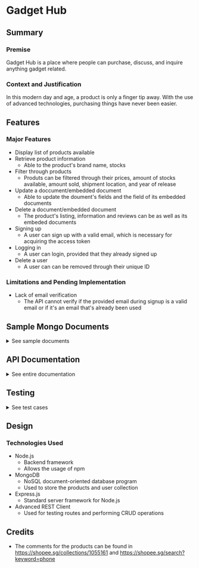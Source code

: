 # Gadget Hub

## Summary 

### Premise 
Gadget Hub is a place where people can purchase, discuss, and inquire anything gadget related. 

### Context and Justification
In this modern day and age, a product is only a finger tip away. With the use of advanced technologies, purchasing things have never been easier. 

## Features
### Major Features 
* Display list of products available
* Retrieve product information
    * Able to the product's brand name, stocks
* Filter through products
    * Produts can be filtered through their prices, amount of stocks available, amount sold, shipment location, and year of release
* Update a doccument/embedded document
    * Able to update the doument's fields and the field of its embedded documents
* Delete a document/embedded document
    * The product's listing, information and reviews can be as well as its embeded documents
* Signing up
    * A user can sign up with a valid email, which is necessary for acquiring the access token
* Logging in
    * A user can login, provided that they already signed up
* Delete a user
    * A user can can be removed through their unique ID

### Limitations and Pending Implementation
* Lack of email verification 
   * The API cannot verify if the provided email during signup is a valid email or if it's an email that's already been used 

## Sample Mongo Documents 
<details>
    <summary> See sample documents </summary> <br>
Sample document from the 'products' collection: 

``````
"category": "mobile",
"brand": "Huawei",
"productName": "Huawei Mate X2",
"productInfo": {
    "description": "A foldable 8 inch display that is concealed when folded",
    "dimensions": {
        "height": 161.8,
        "width": 145.8,
        "uom": "mm"
    },
    "yearMade": 2022
},
"pricePhp": 96557,
"stock": 20,
"shipsFrom": [
    {
        "country": "China",
        "city": "Shenzhen"
    }
],
"amountSold": 2,
"comments": [
    {
        "content": "Expensive and quite interesting",
        "ratings": 5,
        "likes": 127
    },
    {
        "content": "This is the best foldable phon ever",
        "ratings": 5,
        "likes": 182 
    }
    ]    
``````

    
Sample document from 'users' collection:
``````
name: "Tuco Salamanca",
email: "tuco.salamanca321@gmail.com",
password: "ihatechilipowder",
age: 41
``````
</details>


## API Documentation
<details>
    <summary> See entire documentation </summary> <br>

| Title | Default route |
| --- | --- |
| Method | GET |
| Endpoint Path | / |
| Body | N/A |
| Parameters | N/A |
| Expected Response | [Output](./api-documentation/01-default-route.md) |

| Title | Retrieve all the products |
| --- | --- |
| Method | GET |
| Endpoint Path | /products |
| Body | N/A |
| Parameters | N/A |
| Expected Response | [Output](./api-documentation/02-retrieve-all-products.md) |

| Title | Retrieve a product’s brand name  |
| --- | --- |
| Method | GET |
| Endpoint Path | /products?brand=brand_name|
| Body | N/A |
| Parameters | [Parameters](./api-documentation/query-strings/01a-get-brand-params.md) |
| Expected Response | [Output](./api-documentation/query-strings/01-get-brand.md) |

| Title | Retrieve products with prices that are less than or equal to the given amount by the user |
| --- | --- |
| Method | GET |
| Endpoint Path | /products?price_less_than=price |
| Body | N/A |
| Parameters | [Parameters](./api-documentation/query-strings/02a-price-less-than-params.md) |
| Expected Response | [Output](./api-documentation/query-strings/02-price-less-than.md) |

| Title | Retrieve products with sales more than or equal to the given amount |
| --- | --- |
| Method | GET |
| Endpoint Path | /products?min_sold?=amount_sold |
| Body | N/A |
| Parameters | [Parameters](./api-documentation/query-strings/03-min-sold-params.md) |
| Expected Response | [Output](./api-documentation/query-strings/03-min-sold.md) |

| Title | Retrieve products that matches the country it ships from |
| --- | --- |
| Method | GET |
| Endpoint Path | /products?ships_from=country |
| Body | N/A |
| Parameters | [Parameters](./api-documentation/query-strings/04-ships-from-params.md) |
| Expected Response | [Output](./api-documentation/query-strings/04-ships-from.md) |


| Title | Filter products by stock |
| --- | --- |
| Method | GET |
| Endpoint Path | /products?stock=stock_number |
| Body | N/A |
| Parameters | [Parameters](./api-documentation/query-strings/05-stocks-params.md) |
| Expected Response | [Output](./api-documentation/query-strings/05-stocks.md) |

| Title | Create a new product review |
| --- | --- |
| Method | POST |
| Endpoint Path | /products |
| Body | [Body](./api-documentation/03a-create-new-product.md) |
| Parameters | [Parameters](./api-documentation/03b-create-new-product-review-parameters.md) |
| Expected Response | [Output](./api-documentation/03-create-new-output.md) |

| Title | Get information on a product by its ID |
| --- | --- |
| Method | GET |
| Endpoint Path | /products/:productId |
| Body | N/A |
| Parameters | [Parameters](./api-documentation/04-get-info-product-id-params.md) |
| Expected Response | [Output](./api-documentation/04-get-info-product-id.md) |

| Title | Update a document |
| --- | --- |
| Method | PUT |
| Endpoint Path | /products/:productId |
| Body | [Body](./api-documentation/05a-update-document-body.md) |
| Parameters | [Parameters](./api-documentation/05-update-document-params.md) |
| Expected Response | [Output](./api-documentation/05b-update-document-response.md) |

| Title | Delete an document by its ID |
| --- | --- |
| Method | DELETE |
| Endpoint Path | /products/:productId |
| Body | N/A |
| Parameters | [Parameters](./api-documentation/06-delete-params.md) |
| Expected Response | [Output](./api-documentation/06-delete-response.md) |

| Title | Create embedded document (comments) |
| --- | --- |
| Method | POST |
| Endpoint Path | /products/:productId/coments |
| Body | [Body](./api-documentation/07-create-embed-doc-body.md) |
| Parameters | [Parameters](./api-documentation/07a-create-embed-doc-params.md) |
| Expected Response | [Output](./api-documentation/07b-create-embed-doc-response.md) |

| Title | Retrieve information from a product using its ID |
| --- | --- |
| Method | GET |
| Endpoint Path | /products/:productId/product_info |
| Body | N/A |
| Parameters | [Parameters](./api-documentation/08a-retrieve-info-params.md) |
| Expected Response | [Output](./api-documentation/08-retrieve-info.md) |

| Title | Update an embedded document (inside the comments field) |
| --- | --- |
| Method | PUT |
| Endpoint Path | /comments/:commentId |
| Body | [Body](./api-documentation/09-update-embed-doc.md) |
| Parameters | [Parameters](./api-documentation/09a-update-embed-docs-params.md) |
| Expected Response | [Output](./api-documentation/09b-update-embed-doc-response.md) |

| Title | Delete an embedded document (comment) |
| --- | --- |
| Method | DELETE |
| Endpoint Path | /comments/:commentId |
| Body | N/A |
| Parameters | [Parameters](./api-documentation/10a-delete-embed-body-params.md) |
| Expected Response | [Output](./api-documentation/10-delete-embed-body.md) |

| Title | Creates a new user |
| --- | --- |
| Method | POST |
| Endpoint Path | /users |
| Body | [Body](./api-documentation/11-create-user-body.md) |
| Parameters | [Parameters](./api-documentation/11a-create-user-params.md) |
| Expected Response | [Output](./api-documentation/11b-create-user-response.md) |

| Title | Allows the user to login |
| --- | --- |
| Method | POST |
| Endpoint Path | /login |
| Body | [Body](./api-documentation/12-login-body.md) |
| Parameters | [Parameters](./api-documentation/12a-login-params.md) |
| Expected Response | [Output](./api-documentation/12b-login-response.md) |

| Title | Retrieve the profile of the user |
| --- | --- |
| Method | GET |
| Endpoint Path | /user/:userId |
| Body | N/A |
| Parameters | [Parameters](./api-documentation/13-user-profile-response-params.md) |
| Expected Response | [Output](./api-documentation/13-user-profile-response.md) |
</details>

## Testing
<details>
    <summary> See test cases </summary> 
 Notes: 
   
* The user should have already accomplished the following:
   * Have signed up for an account
   * Acquire the access token through logging in to perform CRUD operations on endpoints
* `portnumber` is simply a placeholder, change it according to the corresponding number on your local mahine
* If a user wishes to get the access token, they can refer to test case # below

1. Testing the default endpoint 
   * in your Express application, make sure to start the server by typing `nodemon`
   * open Advanced REST Client app
   * make sure that the method is set to GET
   * remove any headers
   * type in the address bar: `http://localhost:portnumber/`
   * please note that the testing/editing is done on a local machine, if the user chooses to use Gitpod, simply replace the word `localhost`
   * click the arrow button to send the request
   * the expected response would be a status 200, signifying that the server is up and running
   * in the index.js, I have set a JSON object as a response (refer to the expected response to see the actual result)
   
| Method | GET |
| --- | --- |
| Endpoint Path | / |
| Body | N/A |
| Parameters | N/A |
| Expected Response | [Output](./api-documentation/01-default-route.md) |

2. Searhing for all the products listed
   * make sure that the method is set to GET
   * remove any headers
   * type in the address bar: `http://localhost:portnumber/products`
   * click the arrow button to send the request
   * inside the Response section, it will return an array of objects containing the products and its information
   
| Method | GET |
| --- | --- |
| Endpoint Path | /products |
| Body | N/A |
| Parameters | N/A |
| Expected Response | [Output](./api-documentation/02-retrieve-all-products.md) |

3. Searching for a brand called 'Apple' 
   * make sure that the method is set to GET
   * remove any headers
   * the query string starts after the question mark
   * query string allows the user to write out an object in a string format
   * since we're looking for {brand: "Apple"}, type in the address bar: `http://localhost:portnumber?brand=apple`
   * the response will be an array of objects containing the produts with 'Apple' as the brand.
   
| Method | GET |
| --- | --- |
| Endpoint Path | /products?brand=brand_name|
| Body | N/A |
| Parameters | [Parameters](./api-documentation/query-strings/01a-get-brand-params.md) |
| Expected Response | [Output](./api-documentation/query-strings/01-get-brand.md) |

4. Searching for a product that's less than 40,000
   * make sure that the method is set to GET
   * remove any headers
   * since we're looking for a product that is less than or equal to 40,000, type in the address bar: `http://localhost:portnumber?price_less_than=40000`
   * inside the Response section, it will return an array of objects containing the product that meets the criteria along with its information
   
| Method | GET |
| --- | --- |
| Endpoint Path | /products?price_less_than=price |
| Body | N/A |
| Parameters | [Parameters](./api-documentation/query-strings/02a-price-less-than-params.md) |
| Expected Response | [Output](./api-documentation/query-strings/02-price-less-than.md) |

5. Searching for products that sold at least 10 units
   * make sure that the method is set to GET
   * remove any headers
   * since we're looking for a product that sold at least 10 units, type in the address bar: /products?min_sold?=10
      * make sure that the query inside the express application is in `ParseInt()` for it to view the query as an integer
   *  inside the Response section, it will return an array of objects containing the 'iPhone 12' and 'iPhone 13 Pro Max'

| Method | GET |
| --- | --- |
| Endpoint Path | /products?min_sold?=amount_sold |
| Body | N/A |
| Parameters | [Parameters](./api-documentation/query-strings/03-min-sold-params.md) |
| Expected Response | [Output](./api-documentation/query-strings/03-min-sold.md) |

6. Searching for a product that ships from China 
   * make sure that the method is set to GET
   * remove any headers
   * we're looking for a product is shipped from a specific country
   * note that it is an array of nested objects, and it has two fields: "country", and "city"
   * the result will return any product so long as it corresponds to the "country"
   * type in the address bar: `/products?ships_from=China`
   * after sending the request, it will return the following products: iPhone SE (3rd generation), Nothing Phone 1, Oppo Reno 3 and Huawei Mate X2
   
| Method | GET |
| --- | --- |
| Endpoint Path | /products?ships_from=country |
| Body | N/A |
| Parameters | [Parameters](./api-documentation/query-strings/04-ships-from-params.md) |
| Expected Response | [Output](./api-documentation/query-strings/04-ships-from.md) |

7. Filter products according to the amount of stocks
   * this route uses MongoDB operator '$eq', therefore it will return an exact amount, or will return nothing if it does not find any value to match
   * to test, look for products who only has 10 units 
   * type in `http://localhost:portnumber/products?stock=10`
   * after sending the request, it will return 'Oppo Reno 3' and its product information
   
| Method | GET |
| --- | --- |
| Endpoint Path | /products?stock=stock_number |
| Body | N/A |
| Parameters | [Parameters](./api-documentation/query-strings/05-stocks-params.md) |
| Expected Response | [Output](./api-documentation/query-strings/05-stocks.md) |

| Method | POST |
| --- | --- |
| Endpoint Path | /products |
| Body | [Body](./api-documentation/03a-create-new-product.md) |
| Parameters | [Parameters](./api-documentation/03b-create-new-product-review-parameters.md) |
| Expected Response | [Output](./api-documentation/03-create-new-output.md) |

| Method | GET |
| --- | --- |
| Endpoint Path | /products/:productId |
| Body | N/A |
| Parameters | [Parameters](./api-documentation/04-get-info-product-id-params.md) |
| Expected Response | [Output](./api-documentation/04-get-info-product-id.md) |

| Method | PUT |
| --- | --- |
| Endpoint Path | /products/:productId |
| Body | [Body](./api-documentation/05a-update-document-body.md) |
| Parameters | [Parameters](./api-documentation/05-update-document-params.md) |
| Expected Response | [Output](./api-documentation/05b-update-document-response.md) |

| Method | DELETE |
| --- | --- |
| Endpoint Path | /products/:productId |
| Body | N/A |
| Parameters | [Parameters](./api-documentation/06-delete-params.md) |
| Expected Response | [Output](./api-documentation/06-delete-response.md) |

| Method | POST |
| --- | --- |
| Endpoint Path | /products/:productId/coments |
| Body | [Body](./api-documentation/07-create-embed-doc-body.md) |
| Parameters | [Parameters](./api-documentation/07a-create-embed-doc-params.md) |
| Expected Response | [Output](./api-documentation/07b-create-embed-doc-response.md) |

| Method | GET |
| --- | --- |
| Endpoint Path | /products/:productId/product_info |
| Body | N/A |
| Parameters | [Parameters](./api-documentation/08a-retrieve-info-params.md) |
| Expected Response | [Output](./api-documentation/08-retrieve-info.md) |

| Method | PUT |
| --- | --- |
| Endpoint Path | /comments/:commentId |
| Body | [Body](./api-documentation/09-update-embed-doc.md) |
| Parameters | [Parameters](./api-documentation/09a-update-embed-docs-params.md) |
| Expected Response | [Output](./api-documentation/09b-update-embed-doc-response.md) |

| Method | DELETE |
| --- | --- |
| Endpoint Path | /comments/:commentId |
| Body | N/A |
| Parameters | [Parameters](./api-documentation/10a-delete-embed-body-params.md) |
| Expected Response | [Output](./api-documentation/10-delete-embed-body.md) |

| Method | POST |
| --- | --- |
| Endpoint Path | /users |
| Body | [Body](./api-documentation/11-create-user-body.md) |
| Parameters | [Parameters](./api-documentation/11a-create-user-params.md) |
| Expected Response | [Output](./api-documentation/11b-create-user-response.md) |

| Method | POST |
| --- | --- |
| Endpoint Path | /login |
| Body | [Body](./api-documentation/12-login-body.md) |
| Parameters | [Parameters](./api-documentation/12a-login-params.md) |
| Expected Response | [Output](./api-documentation/12b-login-response.md) |

| Method | GET |
| --- | --- |
| Endpoint Path | /user/:userId |
| Body | N/A |
| Parameters | [Parameters](./api-documentation/13-user-profile-response-params.md) |
| Expected Response | [Output](./api-documentation/13-user-profile-response.md) |
</details>    

## Design
### Technologies Used 
* Node.js
   * Backend framework
   * Allows the usage of npm
* MongoDB
   * NoSQL document-oriented database program
   * Used to store the products and user collection
* Express.js
   * Standard server framework for Node.js
* Advanced REST Client
   * Used for testing routes and performing CRUD operations

## Credits
* The comments for the products can be found in https://shopee.sg/collections/1055161 and https://shopee.sg/search?keyword=phone
